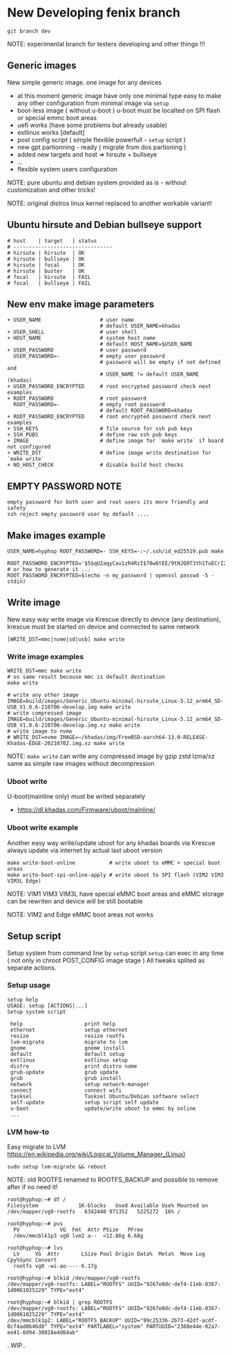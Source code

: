 # New Developing fenix branch

    git branch dev

NOTE: experimental branch for testers developing and other things !!!

## Generic images

New simple generic image. one image for any devices

+ at this moment generic image have only one minimal type
  easy to make any other configuration from minimal image via `setup`
+ boot-less image ( without u-boot ) u-boot must be localted on SPI flash
  or special emmc boot areas
+ uefi works (have some problems but already usable)
+ extlinux works [default]
+ post config script ( simple flexible powerfull - `setup` script )
+ new gpt partionning - ready ( migrate from dos partioning )
+ added new targets and host => hirsute + bullseye
+ ...
+ flexible system users configuration

NOTE: pure ubuntu and debian system provided as is - without customization and other tricks!

NOTE: original distros linux kernel replaced to another workable variant!


## Ubuntu hirsute and Debian bullseye support

    # host    | target   | status
    # --------------------------------
    # hirsute | hirsute  | OK
    # hirsute | bullseye | OK
    # hirsute | focal    | OK
    # hirsute | buster   | OK
    # focal   | hirsute  | FAIL
    # focal   | bullseye | FAIL

## New env make image parameters

```
+ USER_NAME                   # user name
                              # default USER_NAME=khadas
+ USER_SHELL                  # user shell
+ HOST_NAME                   # system host name
                              # default HOST_NAME=$USER_NAME
+ USER_PASSWORD               # user password
  USER_PASSWORD=-             # empty user password
                              # password will be empty if not defined and
                              # USER_NAME != default USER_NAME (khadas)
+ USER_PASSWORD_ENCRYPTED     # root encrypted password check next examples
+ ROOT_PASSWORD               # root password
  ROOT_PASSWORD=-             # empty root password
                              # default ROOT_PASSWORD=khadas
+ ROOT_PASSWORD_ENCRYPTED     # root encrypted password check next examples
+ SSH_KEYS                    # file source for ssh pub keys
+ SSH_PUBS                    # define raw ssh pub keys 
+ IMAGE                       # define image for `make write` if board not configured
+ WRITE_DST                   # define image write destination for `make write`
+ NO_HOST_CHECK               # disable build host checks
```

## EMPTY PASSWORD NOTE

    empty password for both user and root users its more friendly and safety
    ssh reject empty password user by default .... 

## Make images example

    USER_NAME=hyphop ROOT_PASSWORD=- SSH_KEYS=-:~/.ssh/id_ed25519.pub make

    ROOT_PASSWORD_ENCRYPTED='$5$qU2aqyCav1zR4RzI$70w8tEE/9tNJQ9T3th1TuECrIZKDj3YAzzKULgvGky7'
    # or how to generate it ...
    ROOT_PASSWORD_ENCRYPTED=$(echo -n my_password | openssl passwd -5 -stdin)

## Write image

New easy way write image via Krescue directly to device (any destination),
krescue must be started on device and connected to same network

    [WRITE_DST=mmc|nvme|sd|usb] make write

### Write image examples

    WRITE_DST=mmc make write
    # os same result becouse mmc is default destination
    make write

    # write any other image
    IMAGE=build/images/Generic_Ubuntu-minimal-hirsute_Linux-5.12_arm64_SD-USB_V1.0.6-210706-develop.img make write
    # write compressed image
    IMAGE=build/images/Generic_Ubuntu-minimal-hirsute_Linux-5.12_arm64_SD-USB_V1.0.6-210706-develop.img.xz make write
    # write image to nvme
    # WRITE_DST=nvme IMAGE=~/khadas/img/FreeBSD-aarch64-13.0-RELEASE-Khadas-EDGE-20210702.img.xz make write

NOTE: `make write` can write any compressed image by gzip zstd lzma/xz 
 same as simple raw images without decompression

### Uboot write

U-boot(mainline only) must be writed separately

+ https://dl.khadas.com/Firmware/uboot/mainline/

### Uboot write example

Another easy way write/update uboot for any khadas boards via Krescue
always update via internet by actual last uboot version

    make write-boot-online           # write uboot to eMMC + special boot areas
    make write-boot-spi-online-apply # write uboot to SPI flash (VIM2 VIM3 VIM3L Edge)

NOTE: VIM1 VIM3 VIM3L have special eMMC boot areas and eMMC storage can be rewriten
 and device will be still bootable

NOTE: VIM2 and Edge eMMC boot areas not works 

## Setup script

Setup system from command line by `setup` script 
`setup` can exec in any time ( not only in chroot POST_CONFIG image stage )
All tweaks splited as separate actions.

### Setup usage

```
setup help
USAGE: setup [ACTIONS|...]
Setup system script

 help                	 print help
 ethernet            	 setup ethernet
 resize              	 resize rootfs
 lvm-migrate         	 migrate to lvm 
 gnome               	 gnome install
 default             	 default setup
 extlinux            	 extlinux setup
 distro              	 print distro name
 grub-update         	 grub update
 grub                	 grub install
 network             	 setup network-manager
 connect             	 connect wifi
 tasksel             	 Tasksel Ubuntu/Debian software select
 self-update         	 setup script self update
 u-boot              	 update/write uboot to emmc by online
 ...

```

### LVM how-to

Easy migrate to LVM https://en.wikipedia.org/wiki/Logical_Volume_Manager_(Linux)

    sudo setup lvm-migrate && reboot

NOTE: old ROOTFS renamed to ROOTFS_BACKUP and possible to remove after if no need it!

```
root@hyphop:~# df /
Filesystem             1K-blocks   Used Available Use% Mounted on
/dev/mapper/vg0-rootfs   6342440 971352   5225272  16% /

root@hyphop:~# pvs
  PV             VG  Fmt  Attr PSize   PFree
  /dev/mmcblk1p3 vg0 lvm2 a--  <12.86g 6.68g

root@hyphop:~# lvs
  LV     VG  Attr       LSize Pool Origin Data%  Meta%  Move Log Cpy%Sync Convert
  rootfs vg0 -wi-ao---- 6.17g                                                    

root@hyphop:~# blkid /dev/mapper/vg0-rootfs 
/dev/mapper/vg0-rootfs: LABEL="ROOTFS" UUID="9267e0dc-def4-11eb-8367-1d0061025229" TYPE="ext4"

root@hyphop:~# blkid | grep ROOTFS
/dev/mapper/vg0-rootfs: LABEL="ROOTFS" UUID="9267e0dc-def4-11eb-8367-1d0061025229" TYPE="ext4"
/dev/mmcblk1p2: LABEL="ROOTFS_BACKUP" UUID="99c25336-2b73-42df-acdf-0cf4ad8b46d8" TYPE="ext4" PARTLABEL="system" PARTUUID="2368e44e-02a7-ee41-8d94-38018e4d64ab"

```

..WIP..
